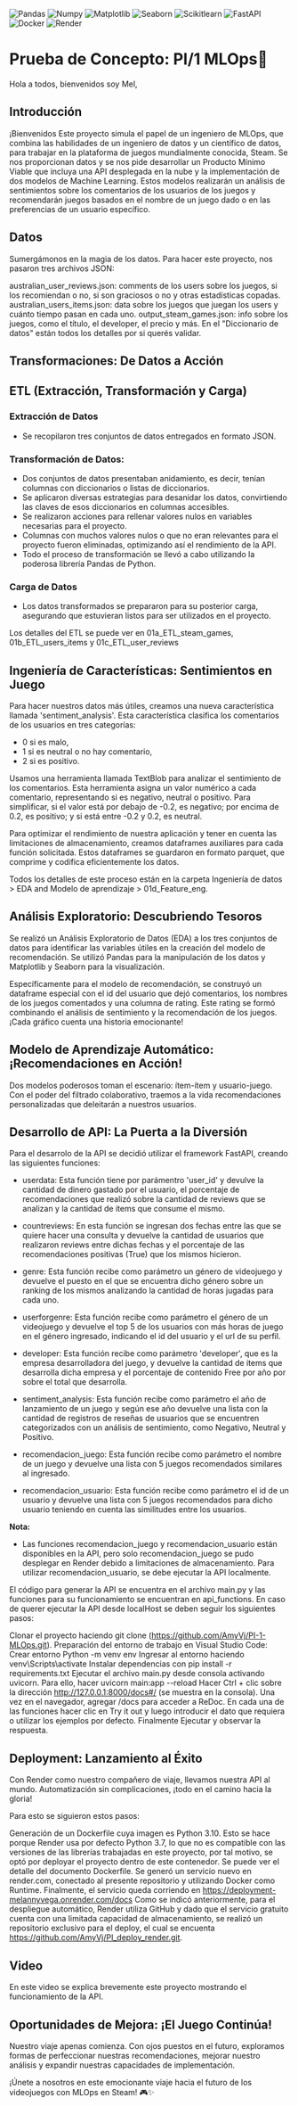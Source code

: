 ![Pandas](https://img.shields.io/badge/-Pandas-333333?style=flat&logo=pandas)
![Numpy](https://img.shields.io/badge/-Numpy-333333?style=flat&logo=numpy)
![Matplotlib](https://img.shields.io/badge/-Matplotlib-333333?style=flat&logo=matplotlib)
![Seaborn](https://img.shields.io/badge/-Seaborn-333333?style=flat&logo=seaborn)
![Scikitlearn](https://img.shields.io/badge/-Scikitlearn-333333?style=flat&logo=scikitlearn)
![FastAPI](https://img.shields.io/badge/-FastAPI-333333?style=flat&logo=fastapi)
![Docker](https://img.shields.io/badge/-Docker-333333?style=flat&logo=docker)
![Render](https://img.shields.io/badge/-Render-333333?style=flat&logo=render)

# Prueba de Concepto: PI/1 MLOps🚀

Hola a todos, bienvenidos soy Mel, 

## Introducción
¡Bienvenidos Este proyecto simula el papel de un ingeniero de MLOps, que combina las habilidades de un ingeniero de datos y un científico de datos, para trabajar en la plataforma de juegos mundialmente conocida, Steam. Se nos proporcionan datos y se nos pide desarrollar un Producto Mínimo Viable que incluya una API desplegada en la nube y la implementación de dos modelos de Machine Learning. Estos modelos realizarán un análisis de sentimientos sobre los comentarios de los usuarios de los juegos y recomendarán juegos basados en el nombre de un juego dado o en las preferencias de un usuario específico.


## Datos
Sumergámonos en la magia de los datos. Para hacer este proyecto, nos pasaron tres archivos JSON:

australian_user_reviews.json: comments de los users sobre los juegos, si los recomiendan o no, si son graciosos o no y otras estadísticas copadas.
australian_users_items.json: data sobre los juegos que juegan los users y cuánto tiempo pasan en cada uno.
output_steam_games.json: info sobre los juegos, como el título, el developer, el precio y más.
En el "Diccionario de datos" están todos los detalles por si querés validar.

## Transformaciones: De Datos a Acción

## ETL (Extracción, Transformación y Carga)

### Extracción de Datos
- Se recopilaron tres conjuntos de datos entregados en formato JSON.

### Transformación de Datos:
- Dos conjuntos de datos presentaban anidamiento, es decir, tenían columnas con diccionarios o listas de diccionarios.
- Se aplicaron diversas estrategias para desanidar los datos, convirtiendo las claves de esos diccionarios en columnas accesibles.
- Se realizaron acciones para rellenar valores nulos en variables necesarias para el proyecto.
- Columnas con muchos valores nulos o que no eran relevantes para el proyecto fueron eliminadas, optimizando así el rendimiento de la API.
- Todo el proceso de transformación se llevó a cabo utilizando la poderosa librería Pandas de Python.

### Carga de Datos
- Los datos transformados se prepararon para su posterior carga, asegurando que estuvieran listos para ser utilizados en el proyecto.

Los detalles del ETL se puede ver en 01a_ETL_steam_games, 01b_ETL_users_items y 01c_ETL_user_reviews


## Ingeniería de Características: Sentimientos en Juego

Para hacer nuestros datos más útiles, creamos una nueva característica llamada 'sentiment_analysis'. Esta característica clasifica los comentarios de los usuarios en tres categorías:

- 0 si es malo,
- 1 si es neutral o no hay comentario,
- 2 si es positivo.

Usamos una herramienta llamada TextBlob para analizar el sentimiento de los comentarios. Esta herramienta asigna un valor numérico a cada comentario, representando si es negativo, neutral o positivo. Para simplificar, si el valor está por debajo de -0.2, es negativo; por encima de 0.2, es positivo; y si está entre -0.2 y 0.2, es neutral.

Para optimizar el rendimiento de nuestra aplicación y tener en cuenta las limitaciones de almacenamiento, creamos dataframes auxiliares para cada función solicitada. Estos dataframes se guardaron en formato parquet, que comprime y codifica eficientemente los datos.

Todos los detalles de este proceso están en la carpeta Ingeniería de datos > EDA and Modelo de aprendizaje > 01d_Feature_eng.

## Análisis Exploratorio: Descubriendo Tesoros
Se realizó un Análisis Exploratorio de Datos (EDA) a los tres conjuntos de datos para identificar las variables útiles en la creación del modelo de recomendación. Se utilizó Pandas para la manipulación de los datos y Matplotlib y Seaborn para la visualización.

Específicamente para el modelo de recomendación, se construyó un dataframe especial con el id del usuario que dejó comentarios, los nombres de los juegos comentados y una columna de rating. Este rating se formó combinando el análisis de sentimiento y la recomendación de los juegos. ¡Cada gráfico cuenta una historia emocionante!

## Modelo de Aprendizaje Automático: ¡Recomendaciones en Acción!
Dos modelos poderosos toman el escenario: ítem-ítem y usuario-juego. Con el poder del filtrado colaborativo, traemos a la vida recomendaciones personalizadas que deleitarán a nuestros usuarios.

## Desarrollo de API: La Puerta a la Diversión
Para el desarrolo de la API se decidió utilizar el framework FastAPI, creando las siguientes funciones:

* userdata: Esta función tiene por parámentro 'user_id' y devulve la cantidad de dinero gastado por el usuario, el porcentaje de recomendaciones que realizó sobre la cantidad de reviews que se analizan y la cantidad de items que consume el mismo.

* countreviews: En esta función se ingresan dos fechas entre las que se quiere hacer una consulta y devuelve la cantidad de usuarios que realizaron reviews entre dichas fechas y el porcentaje de las recomendaciones positivas (True) que los mismos hicieron.

* genre: Esta función recibe como parámetro un género de videojuego y devuelve el puesto en el que se encuentra dicho género sobre un ranking de los mismos analizando la cantidad de horas jugadas para cada uno.

* userforgenre: Esta función recibe como parámetro el género de un videojuego y devuelve el top 5 de los usuarios con más horas de juego en el género ingresado, indicando el id del usuario y el url de su perfil.

* developer: Esta función recibe como parámetro 'developer', que es la empresa desarrolladora del juego, y devuelve la cantidad de items que desarrolla dicha empresa y el porcentaje de contenido Free por año por sobre el total que desarrolla.

* sentiment_analysis: Esta función recibe como parámetro el año de lanzamiento de un juego y según ese año devuelve una lista con la cantidad de registros de reseñas de usuarios que se encuentren categorizados con un análisis de sentimiento, como Negativo, Neutral y Positivo.

* recomendacion_juego: Esta función recibe como parámetro el nombre de un juego y devuelve una lista con 5 juegos recomendados similares al ingresado.

* recomendacion_usuario: Esta función recibe como parámetro el id de un usuario y devuelve una lista con 5 juegos recomendados para dicho usuario teniendo en cuenta las similitudes entre los usuarios.

**Nota:**
- Las funciones recomendacion_juego y recomendacion_usuario están disponibles en la API, pero solo recomendacion_juego se pudo desplegar en Render debido a limitaciones de almacenamiento. Para utilizar recomendacion_usuario, se debe ejecutar la API localmente.

El código para generar la API se encuentra en el archivo main.py y las funciones para su funcionamiento se encuentran en api_functions. En caso de querer ejecutar la API desde localHost se deben seguir los siguientes pasos:

Clonar el proyecto haciendo git clone (https://github.com/AmyVj/PI-1-MLOps.git).
Preparación del entorno de trabajo en Visual Studio Code:
Crear entorno Python -m venv env
Ingresar al entorno haciendo venv\Scripts\activate
Instalar dependencias con pip install -r requirements.txt
Ejecutar el archivo main.py desde consola activando uvicorn. Para ello, hacer uvicorn main:app --reload
Hacer Ctrl + clic sobre la dirección http://127.0.0.1:8000/docs#/ (se muestra en la consola).
Una vez en el navegador, agregar /docs para acceder a ReDoc.
En cada una de las funciones hacer clic en Try it out y luego introducir el dato que requiera o utilizar los ejemplos por defecto. Finalmente Ejecutar y observar la respuesta.

## Deployment: Lanzamiento al Éxito
Con Render como nuestro compañero de viaje, llevamos nuestra API al mundo. Automatización sin complicaciones, ¡todo en el camino hacia la gloria!
 
 Para esto se siguieron estos pasos:

Generación de un Dockerfile cuya imagen es Python 3.10. Esto se hace porque Render usa por defecto Python 3.7, lo que no es compatible con las versiones de las librerías trabajadas en este proyecto, por tal motivo, se optó por deployar el proyecto dentro de este contenedor. Se puede ver el detalle del documento Dockerfile.
Se generó un servicio nuevo en render.com, conectado al presente repositorio y utilizando Docker como Runtime.
Finalmente, el servicio queda corriendo en https://deployment-melannyvega.onrender.com/docs
Como se indicó anteriormente, para el despliegue automático, Render utiliza GitHub y dado que el servicio gratuito cuenta con una limitada capacidad de almacenamiento, se realizó un repositorio exclusivo para el deploy, el cual se encuenta https://github.com/AmyVj/PI_deploy_render.git.

## Video
En este video se explica brevemente este proyecto mostrando el funcionamiento de la API.


## Oportunidades de Mejora: ¡El Juego Continúa!
Nuestro viaje apenas comienza. Con ojos puestos en el futuro, exploramos formas de perfeccionar nuestras recomendaciones, mejorar nuestro análisis y expandir nuestras capacidades de implementación.

¡Únete a nosotros en este emocionante viaje hacia el futuro de los videojuegos con MLOps en Steam! 🎮✨
